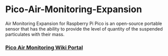 # Pico-Air-Monitoring-Expansion
Air Monitoring Expansion for Raspberry Pi Pico is an open-source portable sensor that has the ability to provide the level of quantity of the suspended particulates with their mass.

### <a href="https://learn.sb-components.co.uk/Pico-Air-Monitoring" > Pico Air Monitoring Wiki Portal </a>
